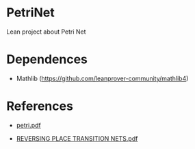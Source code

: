 # PetriNet
Lean project about Petri Net

# Dependences
* Mathlib (https://github.com/leanprover-community/mathlib4)

# References
* [petri.pdf](https://github.com/DanielDavalos93/PetriNet/files/12887479/petri.pdf)

* [REVERSING PLACE TRANSITION NETS.pdf](https://github.com/DanielDavalos93/PetriNet/files/12887482/REVERSING.PLACE.TRANSITION.NETS.pdf)

